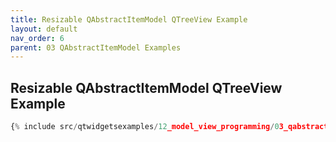 ```yaml
---
title: Resizable QAbstractItemModel QTreeView Example
layout: default
nav_order: 6
parent: 03 QAbstractItemModel Examples
---
```


## Resizable QAbstractItemModel QTreeView Example

```python
{% include src/qtwidgetsexamples/12_model_view_programming/03_qabstractitemmodel/06_item_model_tree_view_resizable.py %}
```

